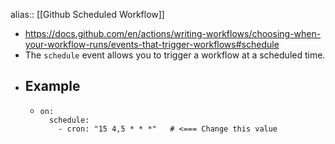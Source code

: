 alias:: [[Github Scheduled Workflow]]

- https://docs.github.com/en/actions/writing-workflows/choosing-when-your-workflow-runs/events-that-trigger-workflows#schedule
- The `schedule` event allows you to trigger a workflow at a scheduled time.
- ## Example
	- ```
	  on:
	    schedule:
	      - cron: "15 4,5 * * *"   # <=== Change this value
	  ```